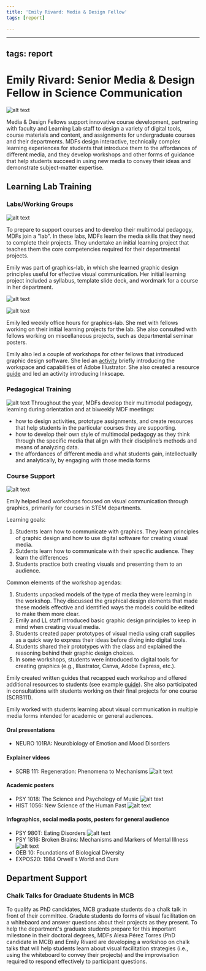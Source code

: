 ```yaml
---
title: 'Emily Rivard: Media & Design Fellow'
tags: [report]

---
```


---
tags: report
---

# Emily Rivard: Senior Media & Design Fellow in Science Communication
![alt text](https://files.slack.com/files-pri/T0HTW3H0V-F06167SQQV6/four-phones-forgif-002_360.gif?pub_secret=21834d5b00)

Media & Design Fellows support innovative course development, partnering with faculty and Learning Lab staff to design a variety of digital tools, course materials and content, and assignments for undergraduate courses and their departments. MDFs design interactive, technically complex learning experiences for students that introduce them to the affordances of different media, and they develop workshops and other forms of guidance that help students succeed in using new media to convey their ideas and demonstrate subject-matter expertise. 

## Learning Lab Training

### Labs/Working Groups
![alt text](https://files.slack.com/files-pri/T0HTW3H0V-F05MRGHPKP1/screen_shot_2023-08-16_at_9.42.04_pm.png?pub_secret=31f0866e61)


To prepare to support courses and to develop their multimodal pedagogy, MDFs join a "lab". In these labs, MDFs learn the media skills that they need to complete their projects. They undertake an initial learning project that teaches them the core competencies required for their departmental projects. 

Emily was part of graphics-lab, in which she learned  graphic design principles useful for effective visual communication. Her initial learning project included a syllabus, template slide deck, and wordmark for a course in her department.

![alt text](https://files.slack.com/files-pri/T0HTW3H0V-F05TKEM1VR6/screen_shot_2023-09-18_at_10.13.58_pm.png?pub_secret=5b6c0bf8de)

![alt text](https://files.slack.com/files-pri/T0HTW3H0V-F05SFUGP3PZ/screen_shot_2023-09-18_at_10.14.49_pm.png?pub_secret=53a5e3e376)

Emily led weekly office hours for graphics-lab.  She met with fellows working on their initial learning projects for the lab. She also consulted with fellows working on miscellaneous projects, such as departmental seminar posters.

Emily also led a couple of workshops for other fellows that introduced graphic design software. She led an [activity](https://hackmd.io/@ll-summer-23/BJwbzUtn3) briefly introducing the workspace and capabilities of Adobe Illustrator. She also created a resource [guide](https://hackmd.io/@ll-23-24/ByXZrZVET) and led an activity introducing Inkscape.


### Pedagogical Training

![alt text](https://files.slack.com/files-pri/T0HTW3H0V-F06GHM3RXPB/spring-2024-13.png?pub_secret=083a98b559)
Throughout the year, MDFs develop their multimodal pedagogy, learning during orientation and at biweekly MDF meetings:
* how to design activities, prototype assignments, and create resources that help students in the particular courses they are supporting. 
* how to develop their own style of multimodal pedagogy as they think through the specific media that align with their discipline’s methods and means of analyzing data. 
* the affordances of different media and what students gain, intellectually and analytically, by engaging with those media forms


### Course Support 

![alt text](https://files.slack.com/files-pri/T0HTW3H0V-F06G524116E/spring-2024-6.png?pub_secret=dd295a0a23)

Emily helped lead workshops focused on visual communication through graphics, primarily for courses in STEM departments. 

Learning goals:
1. Students learn how to communicate with graphics. They learn principles of graphic design and how to use digital software for creating visual media.
2. Sutdents learn how to communicate with their specific audience. They learn the differences 
3. Students practice both creating visuals and presenting them to an audience.

Common elements of the workshop agendas:
1) Students unpacked models of the type of media they were learning in the workshop. They discussed the graphical design elements that made these models effective and identified ways the models could be edited to make them more clear. 
2) Emily and LL staff introduced basic graphic design principles to keep in mind when creating visual media.
3) Students created paper prototypes of visual media using craft supplies as a quick way to express their ideas before diving into digital tools.
4) Students shared their prototypes with the class and explained the reasoning behind their graphic design choices.
5) In some workshops, students were introduced to digital tools for creating graphics (e.g., Illustrator, Canva, Adobe Express, etc.).

Emily created written guides that recapped each workshop and offered additional resources to students (see example [guide](https://hackmd.io/ZyB0AJVWRpC2YaeteXm6hw)). She also participated in consultations with students working on their final projects for one course (SCRB111). 

Emily worked with students learning about visual communication in multiple media forms intended for academic or general audiences.

#### Oral presentations
* NEURO 101RA: Neurobiology of Emotion and Mood Disorders

#### Explainer videos
* SCRB 111: Regeneration: Phenomena to Mechanisms
![alt text](https://files.slack.com/files-pri/T0HTW3H0V-F065J1862CR/scrb111_gif_fast_bright_360.gif?pub_secret=7a8f9b11eb)

#### Academic posters
* PSY 1018: The Science and Psychology of Music
![alt text](https://files.slack.com/files-pri/T0HTW3H0V-F063B6ERLG1/screenshot_2023-10-26_at_10.43.51_am.png?pub_secret=61a7cae8df)
* HIST 1056: New Science of the Human Past
![alt text](https://files.slack.com/files-pri/T0HTW3H0V-F064G5H145V/fall_2023-53.png?pub_secret=6e7435e7a0)

#### Infographics, social media posts, posters for general audience
* PSY 980T: Eating Disorders
![alt text](https://files.slack.com/files-pri/T0HTW3H0V-F060HLW477V/student-pres-forgif-001_360.gif?pub_secret=1502a6de3a)
* PSY 1816: Broken Brains: Mechanisms and Markers of Mental Illness
![alt text](https://files.slack.com/files-pri/T0HTW3H0V-F05TRDN4XU5/image-010b.jpg?pub_secret=3491a72f74)
* OEB 10: Foundations of Biological Diversity
* EXPOS20: 1984 Orwell's World and Ours


## Department Support

### Chalk Talks for Graduate Students in MCB
To qualify as PhD candidates, MCB graduate students do a chalk talk in front of their committee. Gradute students do forms of visual facilitation on a whitebaord and answer questions about their projects as they present. To help the department's graduate students prepare for this important milestone in their doctoral degrees, MDFs Alexa Pérez Torres (PhD candidate in MCB) and Emily Rivard are developing a workshop on chalk talks that will help students learn about visual facilitation strategies (i.e., using the whiteboard to convey their projects) and the improvisation required to respond effectively to participant questions.



